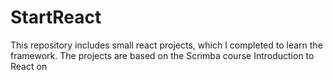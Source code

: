# StartReact
This repository includes small react projects, which I completed to learn the framework. The projects are based on the Scrimba course Introduction to React on 
